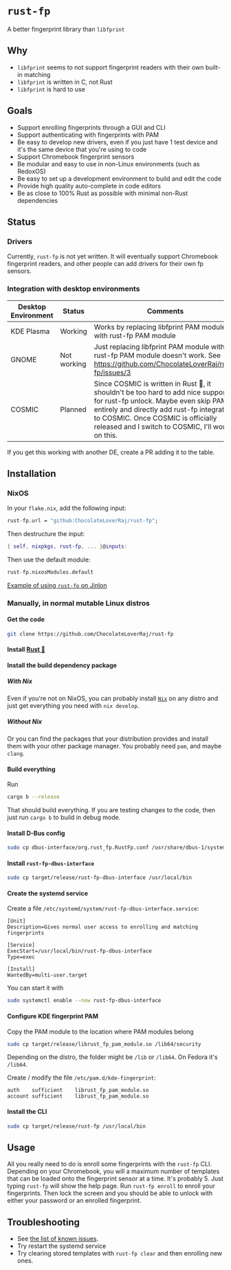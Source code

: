 # `rust-fp`
A better fingerprint library than `libfprint`

## Why
- `libfprint` seems to not support fingerprint readers with their own built-in matching
- `libfprint` is written in C, not Rust
- `libfprint` is hard to use

## Goals
- Support enrolling fingerprints through a GUI and CLI
- Support authenticating with fingerprints with PAM
- Be easy to develop new drivers, even if you just have 1 test device and it's the same device that you're using to code
- Support Chromebook fingerprint sensors
- Be modular and easy to use in non-Linux environments (such as RedoxOS)
- Be easy to set up a development environment to build and edit the code
- Provide high quality auto-complete in code editors
- Be as close to 100% Rust as possible with minimal non-Rust dependencies

## Status
### Drivers
Currently, `rust-fp` is not yet written. It will eventually support Chromebook fingerprint readers, and other people can add drivers for their own fp sensors.

### Integration with desktop environments
Desktop Environment | Status      | Comments
--------------------|-------------|----------------------------------------------------------------------------------------------------------------------------------------------------------------------------------------------------------------------------------------------------------------
KDE Plasma          | Working     | Works by replacing libfprint PAM module with rust-fp PAM module
GNOME               | Not working | Just replacing libfprint PAM module with rust-fp PAM module doesn't work. See https://github.com/ChocolateLoverRaj/rust-fp/issues/3
COSMIC              | Planned     | Since COSMIC is written in Rust 🦀, it shouldn't be too hard to add nice support for rust-fp unlock. Maybe even skip PAM entirely and directly add rust-fp integration to COSMIC. Once COSMIC is officially released and I switch to COSMIC, I'll work on this.

If you get this working with another DE, create a PR adding it to the table.

## Installation
### NixOS
In your `flake.nix`, add the following input:
```nix
rust-fp.url = "github:ChocolateLoverRaj/rust-fp";
```
Then destructure the input:
```nix
{ self, nixpkgs, rust-fp, ... }@inputs:
```
Then use the default module:
```nix
rust-fp.nixosModules.default
```
[Example of using `rust-fp` on Jinlon](https://github.com/ChocolateLoverRaj/nixos-system-config/blob/main/flake.nix)

### Manually, in normal mutable Linux distros
#### Get the code
```sh
git clone https://github.com/ChocolateLoverRaj/rust-fp
```

#### Install [Rust 🦀](https://www.rust-lang.org/)

#### Install the build dependency package
##### With Nix
Even if you're not on NixOS, you can probably install [`Nix`](https://nixos.org/download/) on any distro and just get everything you need with `nix develop`.
##### Without Nix
Or you can find the packages that your distribution provides and install them with your other package manager. You probably need `pam`, and maybe `clang`.

#### Build everything
Run
```sh
cargo b --release
```
That should build everything. If you are testing changes to the code, then just run `cargo b` to build in debug mode.

#### Install D-Bus config
```sh
sudo cp dbus-interface/org.rust_fp.RustFp.conf /usr/share/dbus-1/system.d
```

#### Install `rust-fp-dbus-interface`
```sh
sudo cp target/release/rust-fp-dbus-interface /usr/local/bin
```

#### Create the systemd service
Create a file `/etc/systemd/system/rust-fp-dbus-interface.service`:
```
[Unit]
Description=Gives normal user access to enrolling and matching fingerprints

[Service]
ExecStart=/usr/local/bin/rust-fp-dbus-interface
Type=exec

[Install]
WantedBy=multi-user.target
```
You can start it with
```bash
sudo systemctl enable --now rust-fp-dbus-interface
```

#### Configure KDE fingerprint PAM
Copy the PAM module to the location where PAM modules belong
```bash
sudo cp target/release/librust_fp_pam_module.so /lib64/security
```
Depending on the distro, the folder might be `/lib` or `/lib64`. On Fedora it's `/lib64`.

Create / modify the file `/etc/pam.d/kde-fingerprint`:
```
auth    sufficient    librust_fp_pam_module.so
account sufficient    librust_fp_pam_module.so
```

#### Install the CLI
```bash
sudo cp target/release/rust-fp /usr/local/bin
```

## Usage
All you really need to do is enroll some fingerprints with the `rust-fp` CLI. Depending on your Chromebook, you will a maximum number of templates that can be loaded onto the fingerprint sensor at a time. It's probably 5. Just typing `rust-fp` will show the help page. Run `rust-fp enroll` to enroll your fingerprints. Then lock the screen and you should be able to unlock with either your password or an enrolled fingerprint.

## Troubleshooting
- See [the list of known issues](https://github.com/ChocolateLoverRaj/rust-fp/labels/bug).
- Try restart the systemd service
- Try clearing stored templates with `rust-fp clear` and then enrolling new ones.
